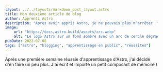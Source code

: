 ```yaml
---
layout: ../../layouts/markdown_post_layout.astro
title: Mon deuxième article de blog
author: Apprenti Astro
description: "Après avoir appris Astro, je ne pouvais plus m'arrêter !"
image:
    url: "https://docs.astro.build/assets/arc.webp"
    alt: "Le logo Astro sur un fond sombre avec un arc de cercle dégradé violet."
pubDate: 2022-07-08
tags: ["astro", "blogging", "apprentissage en public", "réussites"]
---
```


Après une première semaine réussie d'apprentissage d'Astro, j'ai décidé d'en faire un peu plus. J'ai écrit et importé un petit composant de mémoire !
